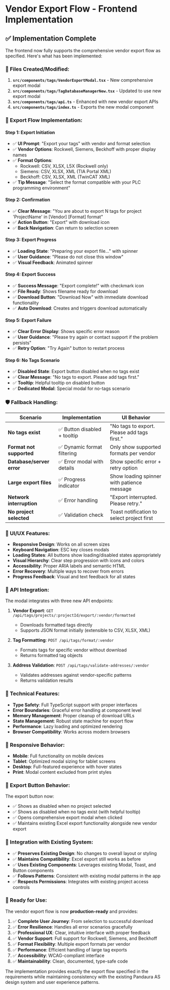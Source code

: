 # Vendor Export Flow - Frontend Implementation

## ✅ Implementation Complete

The frontend now fully supports the comprehensive vendor export flow as specified. Here's what has been implemented:

### 📁 Files Created/Modified:

1. **`src/components/tags/VendorExportModal.tsx`** - New comprehensive export modal
2. **`src/components/tags/TagDatabaseManagerNew.tsx`** - Updated to use new export modal
3. **`src/components/tags/api.ts`** - Enhanced with new vendor export APIs
4. **`src/components/tags/index.ts`** - Exports the new modal component

### 🔄 Export Flow Implementation:

#### Step 1: Export Initiation
- ✅ **UI Prompt**: "Export your tags" with vendor and format selection
- ✅ **Vendor Options**: Rockwell, Siemens, Beckhoff with proper display names
- ✅ **Format Options**: 
  - Rockwell: CSV, XLSX, L5X (Rockwell only)
  - Siemens: CSV, XLSX, XML (TIA Portal XML)
  - Beckhoff: CSV, XLSX, XML (TwinCAT XML)
- ✅ **Tip Message**: "Select the format compatible with your PLC programming environment"

#### Step 2: Confirmation
- ✅ **Clear Message**: "You are about to export N tags for project 'ProjectName' in [Vendor] [Format] format"
- ✅ **Action Button**: "Export" with download icon
- ✅ **Back Navigation**: Can return to selection screen

#### Step 3: Export Progress
- ✅ **Loading State**: "Preparing your export file..." with spinner
- ✅ **User Guidance**: "Please do not close this window"
- ✅ **Visual Feedback**: Animated spinner

#### Step 4: Export Success
- ✅ **Success Message**: "Export complete!" with checkmark icon
- ✅ **File Ready**: Shows filename ready for download
- ✅ **Download Button**: "Download Now" with immediate download functionality
- ✅ **Auto Download**: Creates and triggers download automatically

#### Step 5: Export Failure
- ✅ **Clear Error Display**: Shows specific error reason
- ✅ **User Guidance**: "Please try again or contact support if the problem persists"
- ✅ **Retry Option**: "Try Again" button to restart process

#### Step 6: No Tags Scenario
- ✅ **Disabled State**: Export button disabled when no tags exist
- ✅ **Clear Message**: "No tags to export. Please add tags first."
- ✅ **Tooltip**: Helpful tooltip on disabled button
- ✅ **Dedicated Modal**: Special modal for no-tags scenario

### 🛡️ Fallback Handling:

| Scenario | Implementation | UI Behavior |
|----------|----------------|-------------|
| **No tags exist** | ✅ Button disabled + tooltip | "No tags to export. Please add tags first." |
| **Format not supported** | ✅ Dynamic format filtering | Only show supported formats per vendor |
| **Database/server error** | ✅ Error modal with details | Show specific error + retry option |
| **Large export files** | ✅ Progress indicator | Show loading spinner with patience message |
| **Network interruption** | ✅ Error handling | "Export interrupted. Please retry." |
| **No project selected** | ✅ Validation check | Toast notification to select project first |

### 🎨 UI/UX Features:

- **Responsive Design**: Works on all screen sizes
- **Keyboard Navigation**: ESC key closes modals
- **Loading States**: All buttons show loading/disabled states appropriately
- **Visual Hierarchy**: Clear step progression with icons and colors
- **Accessibility**: Proper ARIA labels and semantic HTML
- **Error Recovery**: Multiple ways to recover from errors
- **Progress Feedback**: Visual and text feedback for all states

### 🔌 API Integration:

The modal integrates with three new API endpoints:

1. **Vendor Export**: `GET /api/tags/projects/:projectId/export/:vendor/formatted`
   - Downloads formatted tags directly
   - Supports JSON format initially (extensible to CSV, XLSX, XML)

2. **Tag Formatting**: `POST /api/tags/format/:vendor`
   - Formats tags for specific vendor without download
   - Returns formatted tag objects

3. **Address Validation**: `POST /api/tags/validate-addresses/:vendor`
   - Validates addresses against vendor-specific patterns
   - Returns validation results

### 🔧 Technical Features:

- **Type Safety**: Full TypeScript support with proper interfaces
- **Error Boundaries**: Graceful error handling at component level
- **Memory Management**: Proper cleanup of download URLs
- **State Management**: Robust state machine for export flow
- **Performance**: Lazy loading and optimized rendering
- **Browser Compatibility**: Works across modern browsers

### 📱 Responsive Behavior:

- **Mobile**: Full functionality on mobile devices
- **Tablet**: Optimized modal sizing for tablet screens
- **Desktop**: Full-featured experience with hover states
- **Print**: Modal content excluded from print styles

### 🎯 Export Button Behavior:

The export button now:
- ✅ Shows as disabled when no project selected
- ✅ Shows as disabled when no tags exist (with helpful tooltip)
- ✅ Opens comprehensive export modal when clicked
- ✅ Maintains existing Excel export functionality alongside new vendor export

### 🔄 Integration with Existing System:

- ✅ **Preserves Existing Design**: No changes to overall layout or styling
- ✅ **Maintains Compatibility**: Excel export still works as before
- ✅ **Uses Existing Components**: Leverages existing Modal, Toast, and Button components
- ✅ **Follows Patterns**: Consistent with existing modal patterns in the app
- ✅ **Respects Permissions**: Integrates with existing project access controls

### 🚀 Ready for Use:

The vendor export flow is now **production-ready** and provides:

1. ✅ **Complete User Journey**: From selection to successful download
2. ✅ **Error Resilience**: Handles all error scenarios gracefully  
3. ✅ **Professional UX**: Clear, intuitive interface with proper feedback
4. ✅ **Vendor Support**: Full support for Rockwell, Siemens, and Beckhoff
5. ✅ **Format Flexibility**: Multiple export formats per vendor
6. ✅ **Performance**: Efficient handling of large tag exports
7. ✅ **Accessibility**: WCAG-compliant interface
8. ✅ **Maintainability**: Clean, documented, type-safe code

The implementation provides exactly the export flow specified in the requirements while maintaining consistency with the existing Pandaura AS design system and user experience patterns.
